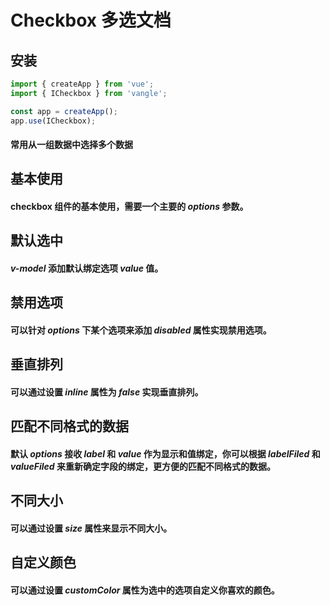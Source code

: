 # Checkbox 多选文档

## 安装
```javascript
import { createApp } from 'vue';
import { ICheckbox } from 'vangle';

const app = createApp();
app.use(ICheckbox);
```
#### 常用从一组数据中选择多个数据


## 基本使用

#### checkbox 组件的基本使用，需要一个主要的 _options_ 参数。

<div class="componetnsBox">
  <demo1/>
</div>
<preview compName="checkbox" demoName="demo1"/>

## 默认选中

#### _v-model_ 添加默认绑定选项 _value_ 值。

<div class="componetnsBox">
  <demo2/>
</div>
<preview compName="checkbox" demoName="demo2"/>

## 禁用选项

#### 可以针对 _options_ 下某个选项来添加 _disabled_ 属性实现禁用选项。

<div class="componetnsBox">
  <demo3/>
</div>
<preview compName="checkbox" demoName="demo3"/>

## 垂直排列

#### 可以通过设置 _inline_ 属性为 _false_ 实现垂直排列。

<div class="componetnsBox">
  <demo4/>
</div>
<preview compName="checkbox" demoName="demo4"/>

## 匹配不同格式的数据

#### 默认 _options_ 接收 _label_ 和 _value_ 作为显示和值绑定，你可以根据 _labelFiled_ 和 _valueFiled_ 来重新确定字段的绑定，更方便的匹配不同格式的数据。

<div class="componetnsBox">
  <demo5/>
</div>
<preview compName="checkbox" demoName="demo5"/>

## 不同大小

#### 可以通过设置 _size_ 属性来显示不同大小。

<div class="componetnsBox">
  <demo6/>
</div>
<preview compName="checkbox" demoName="demo6"/>

## 自定义颜色

#### 可以通过设置 _customColor_ 属性为选中的选项自定义你喜欢的颜色。

<div class="componetnsBox">
  <demo7/>
</div>
<preview compName="checkbox" demoName="demo7"/>


